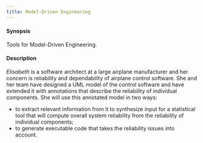 ```yaml
---
title: Model-Driven Engineering
---
```


#### Synopsis

Tools for Model-Driven Engineering.

#### Description

_Elisabeth_ is a software architect at a large airplane manufacturer and her concern is reliability and dependability of 
airplane control software. She and her team have designed a UML model of the control software and have extended it with annotations that describe the reliability of individual components. 
She will use this annotated model in two ways: 

*  to extract relevant information from it to synthesize input for a statistical tool that will compute overall system reliability from the reliability of individual components;
*  to generate executable code that takes the reliability issues into account.


